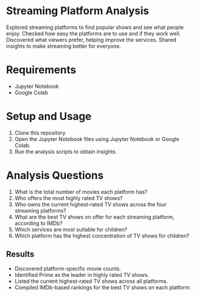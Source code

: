 # Streaming Platform Analysis

Explored streaming platforms to find popular shows and see what people enjoy. Checked how easy the platforms are to use and if they work well. Discovered what viewers prefer, helping improve the services. Shared insights to make streaming better for everyone.

# Requirements
- Jupyter Notebook
- Google Colab

# Setup and Usage
1. Clone this repository.
2. Open the Jupyter Notebook files using Jupyter Notebook or Google Colab.
3. Run the analysis scripts to obtain insights.

# Analysis Questions
1. What is the total number of movies each platform has?
2. Who offers the most highly rated TV shows?
3. Who owns the current highest-rated TV shows across the four streaming platforms?
4. What are the best TV shows on offer for each streaming platform, according to IMDb?
5. Which services are most suitable for children?
6. Which platform has the highest concentration of TV shows for children?
   
## Results
- Discovered platform-specific movie counts.
- Identified Prime as the leader in highly rated TV shows.
- Listed the current highest-rated TV shows across all platforms.
- Compiled IMDb-based rankings for the best TV shows on each platform.
